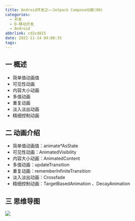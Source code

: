 ```yaml
---
title: Android开发之——Jetpack Compose动画(08)
categories:
  - 开发
  - D-移动开发
  - Android
abbrlink: cd2cd815
date: 2022-11-14 09:00:35
tags:
---
```

## 一 概述

* 简单值动画值
* 可见性动画
* 内容大小动画
* 多值动画
* 重复动画
* 淡入淡出动画
* 精细控制动画

<!--more-->

## 二 动画介绍

* 简单值动画值：animate*AsState
* 可见性动画：AnimatedVisibility
* 内容大小动画：AnimatedContent
* 多值动画：updateTransition
* 重复动画：rememberInfiniteTransition
* 淡入淡出动画：Crossfade
* 精细控制动画：TargetBasedAnimation 、DecayAnimation

## 三 思维导图
![][1]




[1]:https://jsd.onmicrosoft.cn/gh/PGzxc/CDN/blog-android/Jetpack-Compose-08.png

